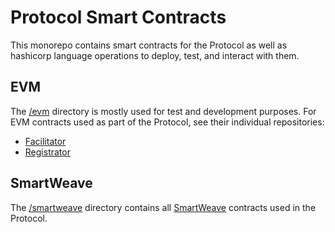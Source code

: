# Protocol Smart Contracts

This monorepo contains smart contracts for the Protocol as well as hashicorp language operations to deploy, test, and interact with them.

## EVM

The [/evm](./evm/README.md) directory is mostly used for test and development purposes.  For EVM contracts used as part of the Protocol, see their individual repositories:
- [Facilitator](https://github.com/ATOR-Development/facilitator)
- [Registrator](https://github.com/ATOR-Development/registrator)

## SmartWeave

The [/smartweave](./smartweave/README.md) directory contains all [SmartWeave](https://academy.warp.cc/tutorials/elementary/smartweave) contracts used in the Protocol.
